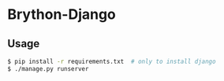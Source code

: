 # Brython-Django

## Usage

```sh
$ pip install -r requirements.txt  # only to install django
$ ./manage.py runserver
```
